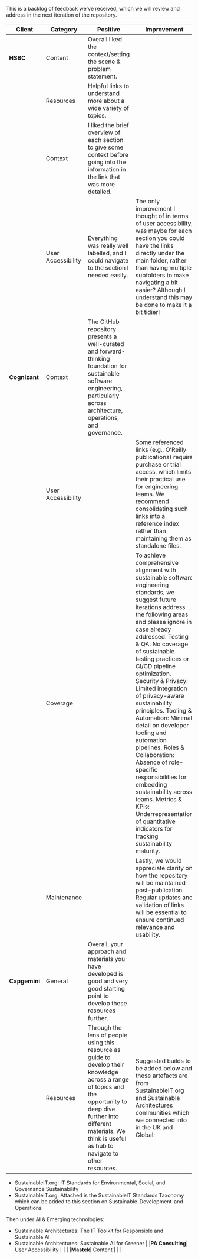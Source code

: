 This is a backlog of feedback we've received, which we will review and address in the next iteration of the repository.

|Client               | Category          | Positive     | Improvement      |
|------------------------|-------------------|--------------|------------------|
|**HSBC** | Content | Overall liked the context/setting the scene & problem statement. |  |  
| | Resources | Helpful links to understand more about a wide variety of topics. |  | 
| |  Context | I liked the brief overview of each section to give some context before going into the information in the link that was more detailed.|  |  
| | User Accessibility | Everything was really well labelled, and I could navigate to the section I needed easily. |The only improvement I thought of in terms of user accessibility, was maybe for each section you could have the links directly under the main folder, rather than having multiple subfolders to make navigating a bit easier? Although I understand this may be done to make it a bit tidier! | |
|**Cognizant**| Context | The GitHub repository presents a well-curated and forward-thinking foundation for sustainable software engineering, particularly across architecture, operations, and governance. |  | 
| | User Accessibility |  | Some referenced links (e.g., O’Reilly publications) require purchase or trial access, which limits their practical use for engineering teams. We recommend consolidating such links into a reference index rather than maintaining them as standalone files. | 
| | Coverage |  | To achieve comprehensive alignment with sustainable software engineering standards, we suggest future iterations address the following areas and please ignore in case already addressed. Testing & QA: No coverage of sustainable testing practices or CI/CD pipeline optimization. Security & Privacy: Limited integration of privacy-aware sustainability principles. Tooling & Automation: Minimal detail on developer tooling and automation pipelines. Roles & Collaboration: Absence of role-specific responsibilities for embedding sustainability across teams. Metrics & KPIs: Underrepresentation of quantitative indicators for tracking sustainability maturity.| 
| |Maintenance |  | Lastly, we would appreciate clarity on how the repository will be maintained post-publication. Regular updates and validation of links will be essential to ensure continued relevance and  usability. | 
|**Capgemini**| General | Overall, your approach and materials you have developed is good and very good starting point to develop these resources further.  |  | 
|  | Resources | Through the lens of people using this resource as guide to develop their knowledge across a range of topics and the opportunity to deep dive further into different materials. We think is useful as hub to navigate to other resources. | Suggested builds to be added below and these artefacts are from SustainableIT.org and Sustainable Architectures communities which we connected into in the UK and Global:
- SustainableIT.org: IT Standards for Environmental, Social, and Governance Sustainability
- SustainableIT.org: Attached is the SustainableIT Standards Taxonomy which can be added to this section on Sustainable-Development-and-Operations

Then under AI & Emerging technologies:
- Sustainable Architectures: The IT Toolkit for Responsible  and Sustainable AI  
- Sustainable Architectures: Sustainable AI for Greener | 
|**PA Consulting**| User Accessibility |  |  | 
|**Mastek**| Content |  |  | 


